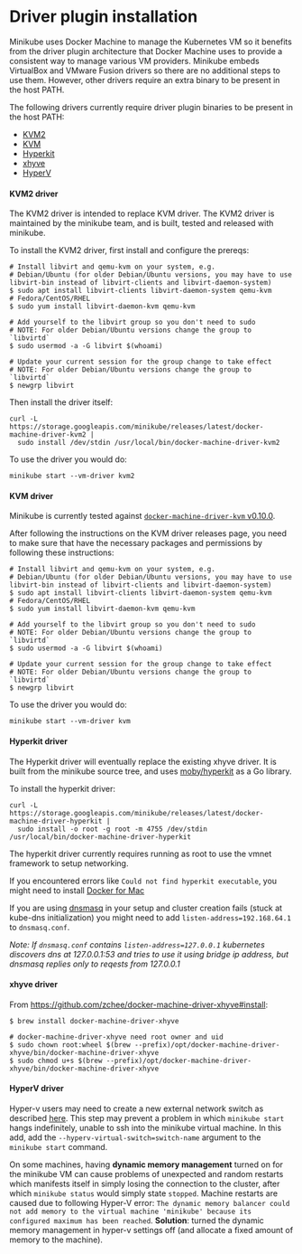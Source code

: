 # Driver plugin installation

Minikube uses Docker Machine to manage the Kubernetes VM so it benefits from the
driver plugin architecture that Docker Machine uses to provide a consistent way to
manage various VM providers. Minikube embeds VirtualBox and VMware Fusion drivers
so there are no additional steps to use them. However, other drivers require an
extra binary to be present in the host PATH.

The following drivers currently require driver plugin binaries to be present in
the host PATH:

* [KVM2](#kvm2-driver)
* [KVM](#kvm-driver)
* [Hyperkit](#hyperkit-driver)
* [xhyve](#xhyve-driver)
* [HyperV](#hyperv-driver)

#### KVM2 driver

The KVM2 driver is intended to replace KVM driver.
The KVM2 driver is maintained by the minikube team, and is built, tested and released with minikube.

To install the KVM2 driver, first install and configure the prereqs:

```shell
# Install libvirt and qemu-kvm on your system, e.g.
# Debian/Ubuntu (for older Debian/Ubuntu versions, you may have to use libvirt-bin instead of libvirt-clients and libvirt-daemon-system)
$ sudo apt install libvirt-clients libvirt-daemon-system qemu-kvm
# Fedora/CentOS/RHEL
$ sudo yum install libvirt-daemon-kvm qemu-kvm

# Add yourself to the libvirt group so you don't need to sudo
# NOTE: For older Debian/Ubuntu versions change the group to `libvirtd`
$ sudo usermod -a -G libvirt $(whoami)

# Update your current session for the group change to take effect
# NOTE: For older Debian/Ubuntu versions change the group to `libvirtd`
$ newgrp libvirt
```

Then install the driver itself:

```shell
curl -L https://storage.googleapis.com/minikube/releases/latest/docker-machine-driver-kvm2 |
  sudo install /dev/stdin /usr/local/bin/docker-machine-driver-kvm2
```

To use the driver you would do:

```shell
minikube start --vm-driver kvm2
```

#### KVM driver

Minikube is currently tested against [`docker-machine-driver-kvm` v0.10.0](https://github.com/dhiltgen/docker-machine-kvm/releases).

After following the instructions on the KVM driver releases page, you need to make sure that have the necessary packages and permissions by following these instructions:
```shell
# Install libvirt and qemu-kvm on your system, e.g.
# Debian/Ubuntu (for older Debian/Ubuntu versions, you may have to use libvirt-bin instead of libvirt-clients and libvirt-daemon-system)
$ sudo apt install libvirt-clients libvirt-daemon-system qemu-kvm
# Fedora/CentOS/RHEL
$ sudo yum install libvirt-daemon-kvm qemu-kvm

# Add yourself to the libvirt group so you don't need to sudo
# NOTE: For older Debian/Ubuntu versions change the group to `libvirtd`
$ sudo usermod -a -G libvirt $(whoami)

# Update your current session for the group change to take effect
# NOTE: For older Debian/Ubuntu versions change the group to `libvirtd`
$ newgrp libvirt
```

To use the driver you would do:

```shell
minikube start --vm-driver kvm
```

#### Hyperkit driver

The Hyperkit driver will eventually replace the existing xhyve driver.
It is built from the minikube source tree, and uses [moby/hyperkit](http://github.com/moby/hyperkit) as a Go library.

To install the hyperkit driver:

```shell
curl -L https://storage.googleapis.com/minikube/releases/latest/docker-machine-driver-hyperkit |
  sudo install -o root -g root -m 4755 /dev/stdin /usr/local/bin/docker-machine-driver-hyperkit
```

The hyperkit driver currently requires running as root to use the vmnet framework to setup networking.

If you encountered errors like `Could not find hyperkit executable`, you might need to install [Docker for Mac](https://store.docker.com/editions/community/docker-ce-desktop-mac)

If you are using [dnsmasq](http://www.thekelleys.org.uk/dnsmasq/doc.html) in your setup and cluster creation fails (stuck at kube-dns initialization) you might need to add `listen-address=192.168.64.1` to `dnsmasq.conf`.

*Note: If `dnsmasq.conf` contains `listen-address=127.0.0.1` kubernetes discovers dns at 127.0.0.1:53 and tries to use it using bridge ip address, but dnsmasq replies only to reqests from 127.0.0.1*

#### xhyve driver

From https://github.com/zchee/docker-machine-driver-xhyve#install:

```shell
$ brew install docker-machine-driver-xhyve

# docker-machine-driver-xhyve need root owner and uid
$ sudo chown root:wheel $(brew --prefix)/opt/docker-machine-driver-xhyve/bin/docker-machine-driver-xhyve
$ sudo chmod u+s $(brew --prefix)/opt/docker-machine-driver-xhyve/bin/docker-machine-driver-xhyve
```

#### HyperV driver

Hyper-v users may need to create a new external network switch as described [here](https://docs.docker.com/machine/drivers/hyper-v/). This step may prevent a problem in which `minikube start` hangs indefinitely, unable to ssh into the minikube virtual machine. In this add, add the `--hyperv-virtual-switch=switch-name` argument to the `minikube start` command.

On some machines, having **dynamic memory management** turned on for the minikube VM can cause problems of unexpected and random restarts which manifests itself in simply losing the connection to the cluster, after which `minikube status` would simply state `stopped`. Machine restarts are caused due to following Hyper-V error: `The dynamic memory balancer could not add memory to the virtual machine 'minikube' because its configured maximum has been reached`. **Solution**: turned the dynamic memory management in hyper-v settings off (and allocate a fixed amount of memory to the machine).
